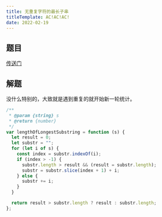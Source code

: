 ```yaml
---
title: 无重复字符的最长子串
titleTemplate: AC!AC!AC!
date: 2022-02-19
---
```


## 题目

[传送门](https://leetcode-cn.com/problems/longest-substring-without-repeating-characters/)

## 解题

没什么特别的，大致就是遇到重复的就开始新一轮统计。

```js
/**
 * @param {string} s
 * @return {number}
 */
var lengthOfLongestSubstring = function (s) {
  let result = 0;
  let substr = "";
  for (let i of s) {
    const index = substr.indexOf(i);
    if (index > -1) {
      substr.length > result && (result = substr.length);
      substr = substr.slice(index + 1) + i;
    } else {
      substr += i;
    }
  }

  return result > substr.length ? result : substr.length;
};
```
